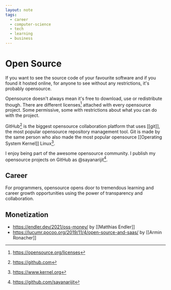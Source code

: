 ```yaml
---
layout: note
tags:
  - career
  - computer-science
  - tech
  - learning
  - business
---
```


# Open Source

If you want to see the source code of your favourite software and if you found it hosted online, for anyone to see without any restrictions, it's probably opensource.

Opensource doesn't always mean it's free to download, use or redistribute though. There are different licenses[^1] attached with every opensource project. Some permissive, some with restrictions about what you can do with the project.

GitHub[^2] is the biggest opensource collaboration platform that uses [[git]], the most popular opensource repository management tool. Git is made by the same person who also made the most popular opensource [[Operating System Kernel]] Linux[^3].

I enjoy being part of the awesome opensource community. I publish my opensource projects on GitHub as @sayanarijit[^4].

## Career

For programmers, opensource opens door to tremendous learning and career growth opportunities using the power of transparency and collaboration.

## Monetization

- https://endler.dev/2021/oss-money/ by [[Matthias Endler]]
- https://lucumr.pocoo.org/2019/11/4/open-source-and-saas/ by [[Armin Ronacher]]

[^1]: https://opensource.org/licenses
[^2]: https://github.com
[^3]: https://www.kernel.org
[^4]: https://github.com/sayanarijit
